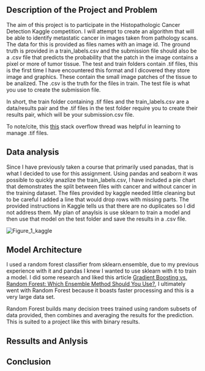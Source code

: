 ## Description of the Project and Problem

The aim of this project is to participate in the Histopathologic Cancer Detection Kaggle competition. I will attempt to create an algorithm that will be able to identify metastatic cancer in images taken from pathology scans. The data for this is provided as files names with an image id. The ground truth is provided in a train_labels.csv and the submission file should also be a .csv file that predicts the probability that the patch in the image contains a pixel or more of tumor tissue. The test and train folders contain .tif files, this is the first time I have encountered this format and I dicovered they store image and graphics. These contain the small image patches of the tissue to be analized. The .csv is the truth for the files in train. The test file is what you use to create the submission file. 

In short, the train folder containing .tif files and the train_labels.csv are a data/results pair and the .tif files in the test folder require you to create their results pair, which will be your submission.csv file. 

To note/cite, this [this](https://stackoverflow.com/questions/7569553/working-with-tiffs-import-export-in-python-using-numpy) stack overflow thread was helpful in learning to manage .tif files. 


## Data analysis 

Since I have previously taken a course  that primarily used panadas, that is what I decided to use for this assignment. Using pandas and seaborn it was possible to quickly anazlize the train_labels.csv, I have included a pie chart that demonstrates the split between files with cancer and without cancer in the training dataset. The files provided by kaggle needed little cleaning but to be careful I added a line that would drop rows with missing parts. The provided instructions in Kaggle tells us that there are no duplicates so I did not address them. My plan of anaylsis is use sklearn to train a model and then use that model on the test folder and save the results in a .csv file.

![Figure_1_kaggle](https://github.com/user-attachments/assets/b7518f4f-0ded-4f5a-bdf1-a341490ff986)


## Model Architecture

I used a random forest classifier from sklearn.ensemble, due to my previous experience with it and pandas I knew I wanted to use sklearn with it to train a model. I did some research and liked this article [Gradient Boosting vs. Random Forest: Which Ensemble Method Should You Use?](https://medium.com/@hassaanidrees7/gradient-boosting-vs-random-forest-which-ensemble-method-should-you-use-9f2ee294d9c6#:~:text=Two%20of%20the%20most%20popular,operate%20in%20fundamentally%20different%20ways.), I ultimately went with Random Forest because it boasts faster processing and this is a very large data set. 

Random Forest builds many decision trees trained using random subsets of data provided, then combines and averaging the results for the prediction. This is suited to a project like this with binary results.

## Ressults and Anlysis 

## Conclusion 
